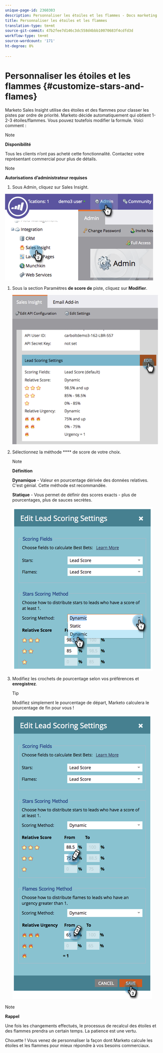 ```yaml
---
unique-page-id: 2360303
description: Personnaliser les étoiles et les flammes - Docs marketing - Documentation du produit
title: Personnaliser les étoiles et les flammes
translation-type: tm+mt
source-git-commit: 47b2fee7d146c3dc558d4bbb10070683f4cdfd3d
workflow-type: tm+mt
source-wordcount: '171'
ht-degree: 0%

---
```



# Personnaliser les étoiles et les flammes {#customize-stars-and-flames}

Marketo Sales Insight utilise des étoiles et des flammes pour classer les pistes par ordre de priorité. Marketo décide automatiquement qui obtient 1-2-3 étoiles/flammes. Vous pouvez toutefois modifier la formule. Voici comment :

>[!NOTE]
>
>**Disponibilité**
>
>Tous les clients n’ont pas acheté cette fonctionnalité. Contactez votre représentant commercial pour plus de détails.

>[!NOTE]
>
>**Autorisations d’administrateur requises**

1. Sous Admin, cliquez sur Sales Insight.

![](assets/image2014-9-16-13-3a38-3a6.png)

1. Sous la section Paramètres **de score de** piste, cliquez sur **Modifier**.

   ![](assets/image2014-9-16-13-3a38-3a17.png)

1. Sélectionnez la méthode **** de score de votre choix.

   >[!NOTE]
   >
   >**Définition**
   >
   >
   >**Dynamique** - Valeur en pourcentage dérivée des données [](priority-urgency-relative-score-and-best-bets.md)relatives. C&#39;est génial. Cette méthode est recommandée.
   >
   >
   >**Statique** - Vous permet de définir des scores exacts - plus de pourcentages, plus de sauces secrètes.

   ![](assets/image2014-9-16-13-3a38-3a31.png)

1. Modifiez les crochets de pourcentage selon vos préférences et **enregistrez**.

   >[!TIP]
   >
   >
   >Modifiez simplement le pourcentage de départ, Marketo calculera le pourcentage de fin pour vous !

   ![](assets/image2014-9-16-13-3a38-3a49.png)

>[!NOTE]
>
>**Rappel**
>
>Une fois les changements effectués, le processus de recalcul des étoiles et des flammes prendra un certain temps. La patience est une vertu.

Chouette ! Vous venez de personnaliser la façon dont Marketo calcule les étoiles et les flammes pour mieux répondre à vos besoins commerciaux.